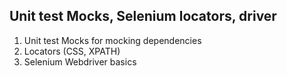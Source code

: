 ## Unit test Mocks, Selenium locators, driver

1. Unit test Mocks for mocking dependencies
2. Locators (CSS, XPATH)
3. Selenium Webdriver basics